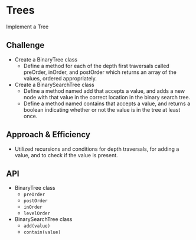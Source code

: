 # Trees
Implement a Tree

## Challenge
* Create a BinaryTree class
  * Define a method for each of the depth first traversals called preOrder, inOrder, and postOrder which returns an array of the values, ordered appropriately.
* Create a BinarySearchTree class
  * Define a method named add that accepts a value, and adds a new node with that value in the correct location in the binary search tree.
  * Define a method named contains that accepts a value, and returns a boolean indicating whether or not the value is in the tree at least once.

## Approach & Efficiency
* Utilized recursions and conditions for depth traversals, for adding a value, and to check if the value is present.

## API
* BinaryTree class
  * `preOrder`
  * `postOrder`
  * `inOrder`
  * `levelOrder`
* BinarySearchTree class
  * `add(value)`
  * `contain(value)`